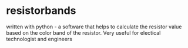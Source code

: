 # resistorbands
written with python - a software that helps to calculate the resistor value based on the color band of the resistor. Very useful for electical technologist and engineers
